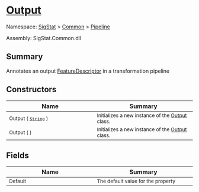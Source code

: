 # [Output](./Output.md)

Namespace: [SigStat]() > [Common](./../README.md) > [Pipeline](./README.md)

Assembly: SigStat.Common.dll

## Summary
Annotates an output [FeatureDescriptor](https://github.com/sigstat/sigstat/blob/develop/docs/md/SigStat/Common/FeatureDescriptor.md) in a transformation pipeline

## Constructors

| Name<img width=475> | Summary<img width=475> | 
| --- | --- | 
| <sub>Output ( [`String`](https://docs.microsoft.com/en-us/dotnet/api/System.String) )</sub>| <sub>Initializes a new instance of the [Output](https://github.com/sigstat/sigstat/blob/develop/docs/md/SigStat/Common/Pipeline/Output.md) class.</sub>| <br>
| <sub>Output (  )</sub>| <sub>Initializes a new instance of the [Output](https://github.com/sigstat/sigstat/blob/develop/docs/md/SigStat/Common/Pipeline/Output.md) class.</sub>| <br>


## Fields

| Name<img width=475> | Summary<img width=475> | 
| --- | --- | 
| <sub>Default</sub>| <sub>The default value for the property</sub>| <br>


